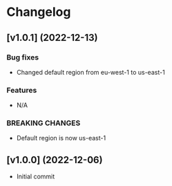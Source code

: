 # Changelog

## [v1.0.1] (2022-12-13)

### Bug fixes

- Changed default region from eu-west-1 to us-east-1

### Features

- N/A

### BREAKING CHANGES

- Default region is now us-east-1


## [v1.0.0] (2022-12-06)

- Initial commit
